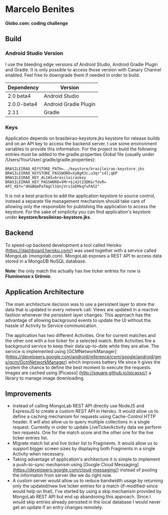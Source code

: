 # Marcelo Benites
**Globo.com: coding challenge**

## Build

### Android Studio Version

I use the bleeding edge versions of Android Studio, Android Gradle Plugin and Gradle. It is only possible to access those version with Canary Channel enabled. Feel free to downgrade them if needed in order to build.

| Dependency | Version |
|---------|------------|
| 2.0 beta4   | Android Studio | 
| 2.0.0-beta4   | Android Gradle Plugin | 
| 2.11   | Gradle | 

### Keys

Application depends on brasileirao-keystore.jks keystore for release builds and on an API key to access the backend server. I use some environment variables to provide this information. For the project to build the following entries must be added to the gradle.properties Global file (usually under /Users/YourUser/.gradle/gradle.properties):

    BRASILEIRAO_KEYSTORE_PATH=../keystore/brasileirao-keystore.jks
    BRASILEIRAO_KEYSTORE_PASSWORD=XyBgK3c;u3qr^s4];q6P
    BRASILEIRAO_KEY_ALIAS=brasileiraokey
    BRASILEIRAO_KEY_PASSWORD=VMr+$j42t23DK&rTdvR=
    API_KEY="dHaBQmPaTAgClSUnjVrs3aEMkqfxFASI"

It is not a best practice to add the application keystore to source control, instead a separate file management mechanism should take care of allowing only the responsible for publishing the application to access the keystore. For the sake of simplicity you can find application's keystore under **keystore/brasileirao-keystore.jks**.


## Backend

To speed-up backend development a tool called Heroku (https://dashboard.heroku.com/) was used together with a service called MongoLab (mongolab.com). MongoLab exposes a REST API to access data stored in a MongoDB NoSQL database.

**Note**: the only match the actually has live ticker entries for now is **Fluminense x Grêmio**.


## Application Architecture

The main architecture decision was to use a persistent layer to store the data that is updated in every network call. Views are updated in a reactive fashion whenever the persistent layer changes. This approach has the advantage of allowing background events to update the UI without tha hassle of Activity to Service communication. 

The application has two different Activities. One for current matches and the other one with a live ticker for a selected match. Both Activities fire a background service to keep their data up-to-date while they are alive. The service is implemented using [GCMNetworkManager] (https://developers.google.com/android/reference/com/google/android/gms/gcm/GcmNetworkManager) which improves battery life since it gives the system the chance to define the best moment to execute the requests.
Images are cached using [Picasso] (http://square.github.io/picasso/) a library to manage image downloading.


## Improvements

* Instead of calling MongoLab REST API directly use NodeJS and ExpressJS to create a custom REST API in Heroku. It would allow us to define a caching mechanism for requests using Cache-Control HTTP header. It will also allow us to query multiple collections in a single request. Currently in order to update LiveTickerActivity data we perform two requests. One for the match score and the other one for the live ticker entries list.
* Migrate match list and live ticker list to Fragments. It would allow us to support bigger screen sizes by displaying both Fragments in a single Activity when necessary.
* Taking advantage of application's architecture it is simple to implement a push-to-sync mechanism using [Google Cloud Messaging] (https://developers.google.com/cloud-messaging/) instead of pooling the informaton from server like we do right now.
* A custom server would allow us to reduce bandwidth usage by returning only the updated/new live ticker entries for a match (if-modified-since would help on that). I've started by using a skip mechanism provided by MongoLab REST API but end up abandoning this approach. Since I would skip entries already persisted in the local database I would never get an update if an entry changes remotely.






